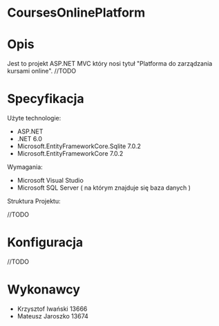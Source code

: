 # CoursesOnlinePlatform

# Opis

Jest to projekt ASP.NET MVC który nosi tytuł "Platforma do zarządzania kursami online". //TODO

# Specyfikacja

Użyte technologie:
  - ASP.NET
  - .NET 6.0
  - Microsoft.EntityFrameworkCore.Sqlite 7.0.2
  - Microsoft.EntityFrameworkCore 7.0.2 

Wymagania:
  - Microsoft Visual Studio 
  - Microsoft SQL Server ( na którym znajduje się baza danych )

Struktura Projektu:

  //TODO

# Konfiguracja
  //TODO


# Wykonawcy
  - Krzysztof Iwański 13666
  - Mateusz Jaroszko 13674
